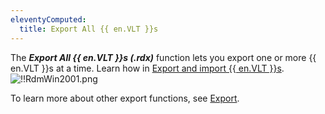 ```yaml
---
eleventyComputed:
  title: Export All {{ en.VLT }}s
---
```

The ***Export All {{ en.VLT }}s (.rdx)*** function lets you export one or more {{ en.VLT }}s at a time. Learn how in [Export and import {{ en.VLT }}s](/kb/remote-desktop-manager/how-to-articles/export-import-vaults/).  
![!!RdmWin2001.png](https://webdevolutions.azureedge.net/docs/en/rdm/windows/RdmWin2001.png) 

To learn more about other export functions, see [Export](/rdm/windows/commands/file/export/).
